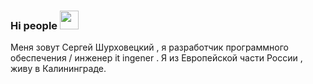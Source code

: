 ### Hi people <img src="https://yadi.sk/i/EIY3arwTyCkJzg" width="30px" style="max-width:100%;">

Меня зовут Сергей Шурховецкий , я разработчик программного обеспечения / инженер it ingener . Я из Европейской части  России , живу в Калининграде.
<br>
